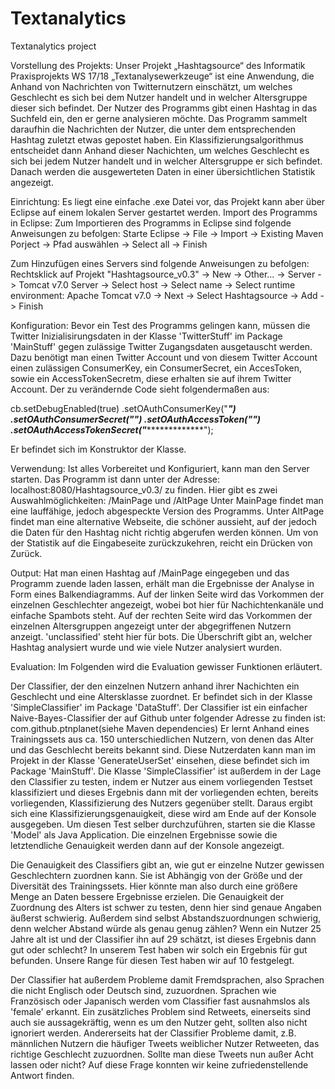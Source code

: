 # Textanalytics
Textanalytics project


Vorstellung des Projekts:
Unser Projekt „Hashtagsource“ des Informatik Praxisprojekts WS 17/18 „Textanalysewerkzeuge“ ist eine Anwendung,
die Anhand von Nachrichten von Twitternutzern einschätzt, um welches Geschlecht es sich bei dem Nutzer handelt und in welcher Altersgruppe dieser sich befindet.
Der Nutzer des Programms gibt einen Hashtag in das Suchfeld ein, den er gerne analysieren möchte. Das Programm sammelt daraufhin die Nachrichten der Nutzer,
die unter dem entsprechenden Hashtag zuletzt etwas gepostet haben. Ein Klassifizierungsalgorithmus entscheidet dann Anhand dieser Nachichten, um welches Geschlecht es sich bei jedem Nutzer handelt und in welcher Altersgruppe er sich befindet.
Danach werden die ausgewerteten Daten in einer übersichtlichen Statistik angezeigt.

Einrichtung:
Es liegt eine einfache .exe Datei vor, das Projekt kann aber über Eclipse auf einem lokalen Server gestartet werden.
Import des Programms in Eclipse:
Zum Importieren des Programms in Eclipse sind folgende Anweisungen zu befolgen:
Starte Eclipse -> File -> Import -> Existing Maven Porject -> Pfad auswählen -> Select all -> Finish

Zum Hinzufügen eines Servers sind folgende Anweisungen zu befolgen:
Rechtsklick auf Projekt "Hashtagsource_v0.3" -> New -> Other... -> Server -> Tomcat v7.0 Server -> Select host -> Select name -> Select runtime environment: Apache Tomcat v7.0 -> Next -> Select Hashtagsource -> Add -> Finish

Konfiguration:
Bevor ein Test des Programms gelingen kann, müssen die Twitter Inizialisirungsdaten in der Klasse 'TwitterStuff' im Package 'MainStuff' gegen zulässige Twitter Zugangsdaten ausgetauscht werden.
Dazu benötigt man einen Twitter Account und von diesem Twitter Account einen zulässigen ConsumerKey, ein ConsumerSecret, ein AccesToken, sowie ein AccessTokenSecretm, diese erhalten sie auf ihrem Twitter Account.
Der zu verändernde Code sieht folgendermaßen aus:

cb.setDebugEnabled(true)
		  .setOAuthConsumerKey("*********************")
		  .setOAuthConsumerSecret("******************************************")
		  .setOAuthAccessToken("**************************************************")
		  .setOAuthAccessTokenSecret("******************************************");
     
Er befindet sich im Konstruktor der Klasse.

Verwendung:
Ist alles Vorbereitet und Konfiguriert, kann man den Server starten.
Das Programm ist dann unter der Adresse:
localhost:8080/Hashtagsource_v0.3/
zu finden.
Hier gibt es zwei Auswahlmöglichkeiten:
/MainPage und /AltPage 
Unter MainPage findet man eine lauffähige, jedoch abgespeckte Version des Programms.
Unter AltPage findet man eine alternative Webseite, die schöner aussieht, auf der jedoch die Daten für den Hashtag nicht richtig abgerufen werden können.
Um von der Statistik auf die Eingabeseite zurückzukehren, reicht ein Drücken von Zurück.

Output:
Hat man einen Hashtag auf /MainPage eingegeben und das Programm zuende laden lassen,
erhält man die Ergebnisse der Analyse in Form eines Balkendiagramms.
Auf der linken Seite wird das Vorkommen der einzelnen Geschlechter angezeigt, wobei bot hier für Nachichtenkanäle und einfache Spambots steht.
Auf der rechten Seite wird das Vorkommen der einzelnen Altersgruppen angezeigt unter der abgegriffenen Nutzern anzeigt. 'unclassified' steht hier für bots.
Die Überschrift gibt an, welcher Hashtag analysiert wurde und wie viele Nutzer analysiert wurden.

Evaluation:
Im Folgenden wird die Evaluation gewisser Funktionen erläutert.

Der Classifier, der den einzelnen Nutzern anhand ihrer Nachichten ein Geschlecht und eine Altersklasse zuordnet. 
Er befindet sich in der Klasse 'SimpleClassifier' im Package 'DataStuff'.
Der Classifier ist ein einfacher Naive-Bayes-Classifier der auf Github unter folgender Adresse zu finden ist: com.github.ptnplanet(siehe Maven dependencies)
Er lernt Anhand eines Trainingssets aus ca. 150  unterschiedlichen Nutzern, von denen das Alter und das Geschlecht bereits bekannt sind.
Diese Nutzerdaten kann man im Projekt in der Klasse 'GenerateUserSet' einsehen, diese befindet sich im Package 'MainStuff'.
Die Klasse 'SimpleClassifier' ist außerdem in der Lage den Classifier zu testen, 
indem er Nutzer aus einem vorliegenden Testset klassifiziert und dieses Ergebnis dann mit der vorliegenden echten, bereits vorliegenden, Klassifizierung des Nutzers gegenüber stellt.
Daraus ergibt sich eine Klassifizierungsgenauigkeit, diese wird am Ende auf der Konsole ausgegeben.
Um diesen Test selber durchzuführen, starten sie die Klasse 'Model' als Java Application. Die einzelnen Ergebnisse sowie die letztendliche Genauigkeit werden dann auf der Konsole angezeigt.


Die Genauigkeit des Classifiers gibt an, wie gut er einzelne Nutzer gewissen Geschlechtern zuordnen kann.
Sie ist Abhängig von der Größe und der Diversität des Trainingssets. Hier könnte man also durch eine größere Menge an Daten bessere Ergebnisse erzielen.
Die Genauigkeit der Zuordnung des Alters ist schwer zu testen, denn hier sind genaue Angaben äußerst schwierig. Außerdem sind selbst Abstandszuordnungen schwierig,
denn welcher Abstand würde als genau genug zählen? Wenn ein Nutzer 25 Jahre alt ist und der Classifier ihn auf 29 schätzt, ist dieses Ergebnis dann gut oder schlecht?
In unserem Test haben wir solch ein Ergebnis für gut befunden. Unsere Range für diesen Test haben wir auf 10 festgelegt.

Der Classifier hat außerdem Probleme damit Fremdsprachen, also Sprachen die nicht Englisch oder Deutsch sind, zuzuordnen. 
Sprachen wie Französisch oder Japanisch werden vom Classifier fast ausnahmslos als 'female' erkannt.
Ein zusätzliches Problem sind Retweets, einerseits sind auch sie aussagekräftig, wenn es um den Nutzer geht, sollten also nicht ignoriert werden. 
Andererseits hat der Classifier Probleme damit, z.B. männlichen Nutzern die häufiger Tweets weiblicher Nutzer Retweeten, das richtige Geschlecht zuzuordnen.
Sollte man diese Tweets nun außer Acht lassen oder nicht? Auf diese Frage konnten wir keine zufriedenstellende Antwort finden.



